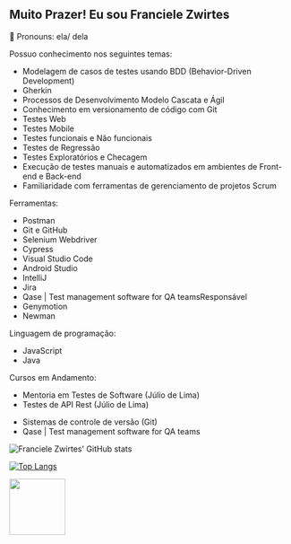 ## Muito Prazer! Eu sou  Franciele Zwirtes 

🙂 Pronouns: ela/ dela

Possuo conhecimento nos seguintes temas:
* Modelagem de casos de testes usando BDD (Behavior-Driven Development)
* Gherkin
* Processos de Desenvolvimento Modelo Cascata e Ágil
* Conhecimento em versionamento de código com Git
* Testes Web
* Testes Mobile
* Testes funcionais e Não funcionais 
* Testes de Regressão
* Testes Exploratórios e Checagem
* Execução de testes manuais e automatizados em ambientes de Front-end e Back-end
* Familiaridade com ferramentas de gerenciamento de projetos Scrum

Ferramentas:
- Postman
- Git e GitHub
- Selenium Webdriver
- Cypress
- Visual Studio Code
- Android Studio
- IntelliJ
- Jira
- Qase | Test management software for QA teamsResponsável
- Genymotion
- Newman

Linguagem de programação:
- JavaScript
- Java

Cursos em Andamento:
- Mentoria em Testes de Software (Júlio de Lima)
- Testes de API Rest (Júlio de Lima)


* Sistemas de controle de versão (Git)
* Qase | Test management software for QA teams

![Franciele Zwirtes' GitHub stats](https://github-readme-stats.vercel.app/api?username=francielezw&show_icons=true&theme=synthwave&count_private=true) 

[![Top Langs](https://github-readme-stats.vercel.app/api/top-langs/?username=francielezw)](https://github.com/francielezw/github-readme-stats)

<a href="https://www.linkedin.com/in/francielezwirtes" target="blank"><img align="center" src="https://logowik.com/content/uploads/images/329_linkedin.jpg" height="100" /></a>
